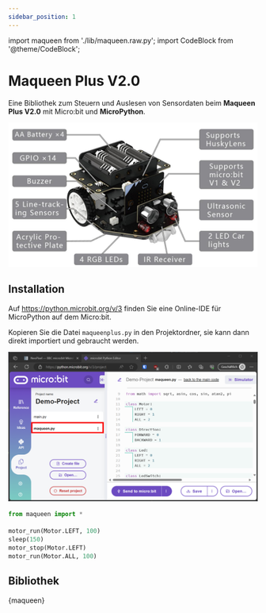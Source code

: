 ```yaml
---
sidebar_position: 1
---
```


import maqueen from './lib/maqueen.raw.py';
import CodeBlock from '@theme/CodeBlock';

# Maqueen Plus V2.0

Eine Bibliothek zum Steuern und Auslesen von Sensordaten beim **Maqueen Plus V2.0** mit Micro:bit und **MicroPython**.

![](images/maqueen-specs.jpg)

## Installation

Auf https://python.microbit.org/v/3 finden Sie eine Online-IDE für MicroPython auf dem Micro:bit.

Kopieren Sie die Datei `maqueenplus.py` in den Projektordner, sie kann dann direkt importiert und gebraucht werden.

![](images/microbit-project.png)

```py
from maqueen import *

motor_run(Motor.LEFT, 100)
sleep(150)
motor_stop(Motor.LEFT)
motor_run(Motor.ALL, 100)
```

## Bibliothek


<CodeBlock language="python" title="maqueen.py">
{maqueen}
</CodeBlock>
